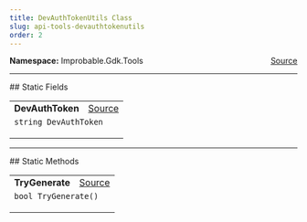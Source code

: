 ```yaml
---
title: DevAuthTokenUtils Class
slug: api-tools-devauthtokenutils
order: 2
---
```


<p><b>Namespace:</b> Improbable.Gdk.Tools<span style="float: right"><a href="https://www.github.com/spatialos/gdk-for-unity/blob/0.3.3/workers/unity/Packages/io.improbable.gdk.tools/DevAuthTokenUtils.cs/#L10">Source</a></span></p>







</p>
<hr style="width:100%; border-top-color:#d8d8d8" />
## Static Fields


</p>


<table class="io-api-doc">    <tr>        <td class="io-api-doc-name"><a id="devauthtoken"></a><b>DevAuthToken</b></td>        <td class="io-api-doc-source"><a href="https://www.github.com/spatialos/gdk-for-unity/blob/0.3.3/workers/unity/Packages/io.improbable.gdk.tools/DevAuthTokenUtils.cs/#L12">Source</a></td>    </tr>    <tr>        <td class="io-api-doc-content" colspan="2"><code>string DevAuthToken</code></p></td>    </tr></table>






</p>
<hr style="width:100%; border-top-color:#d8d8d8" />
## Static Methods


</p>


<table class="io-api-doc">    <tr>        <td class="io-api-doc-name"><a id="trygenerate"></a><b>TryGenerate</b></td>        <td class="io-api-doc-source"><a href="https://www.github.com/spatialos/gdk-for-unity/blob/0.3.3/workers/unity/Packages/io.improbable.gdk.tools/DevAuthTokenUtils.cs/#L27">Source</a></td>    </tr>    <tr>        <td class="io-api-doc-content" colspan="2"><code>bool TryGenerate()</code></p></td>    </tr></table>





